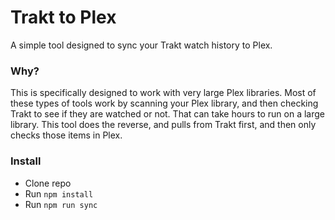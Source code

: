 # Trakt to Plex

A simple tool designed to sync your Trakt watch history to Plex.

### Why?

This is specifically designed to work with very large Plex libraries. Most of these types of tools work by scanning your Plex library, and then checking Trakt to see if they are watched or not. That can take hours to run on a large library. This tool does the reverse, and pulls from Trakt first, and then only checks those items in Plex.

### Install

- Clone repo
- Run `npm install`
- Run `npm run sync`
